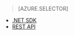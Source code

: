 > [AZURE.SELECTOR]
- [.NET SDK](../articles/media-services/media-services-dotnet-configure-asset-delivery-policy.md)
- [REST API](../articles/media-services/media-services-rest-configure-asset-delivery-policy.md)

<!---HONumber=July15_HO2-->